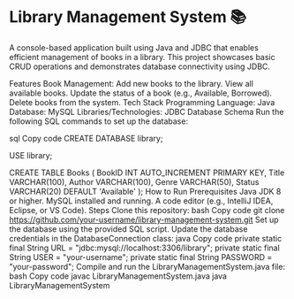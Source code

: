 # Library Management System 📚
A console-based application built using Java and JDBC that enables efficient management of books in a library. This project showcases basic CRUD operations and demonstrates database connectivity using JDBC.

Features
Book Management:
Add new books to the library.
View all available books.
Update the status of a book (e.g., Available, Borrowed).
Delete books from the system.
Tech Stack
Programming Language: Java
Database: MySQL
Libraries/Technologies: JDBC
Database Schema
Run the following SQL commands to set up the database:

sql
Copy code
CREATE DATABASE library;

USE library;

CREATE TABLE Books (
    BookID INT AUTO_INCREMENT PRIMARY KEY,
    Title VARCHAR(100),
    Author VARCHAR(100),
    Genre VARCHAR(50),
    Status VARCHAR(20) DEFAULT 'Available'
);
How to Run
Prerequisites
Java JDK 8 or higher.
MySQL installed and running.
A code editor (e.g., IntelliJ IDEA, Eclipse, or VS Code).
Steps
Clone this repository:
bash
Copy code
git clone https://github.com/your-username/library-management-system.git
Set up the database using the provided SQL script.
Update the database credentials in the DatabaseConnection class:
java
Copy code
private static final String URL = "jdbc:mysql://localhost:3306/library";
private static final String USER = "your-username";
private static final String PASSWORD = "your-password";
Compile and run the LibraryManagementSystem.java file:
bash
Copy code
javac LibraryManagementSystem.java
java LibraryManagementSystem
